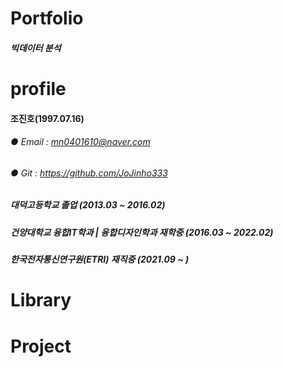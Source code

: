 # Portfolio
##### 빅데이터 분석

# profile
#### 조진호(1997.07.16)
###### ● Email : mn0401610@naver.com
###### ● Git : https://github.com/JoJinho333
##### 대덕고등학교 졸업 (2013.03 ~ 2016.02)
##### 건양대학교 융합IT학과 | 융합디자인학과 재학중 (2016.03 ~ 2022.02)
##### 한국전자통신연구원(ETRI) 재직중 (2021.09 ~ )

# Library

# Project
